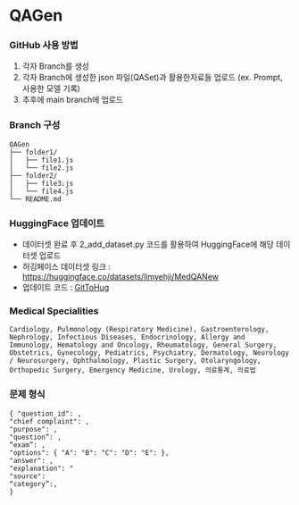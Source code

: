 # QAGen

### GitHub 사용 방법
1. 각자 Branch를 생성
2. 각자 Branch에 생성한 json 파일(QASet)과 활용한자료들 업로드 (ex. Prompt, 사용한 모델 기록)
3. 추후에 main branch에 업로드

### Branch 구성
```
QAGen
├── folder1/
│   ├── file1.js
│   └── file2.js
├── folder2/
│   ├── file3.js
│   └── file4.js
└── README.md
```

### HuggingFace 업데이트 
- 데이터셋 완료 후 2_add_dataset.py 코드를 활용하여 HuggingFace에 해당 데이터셋 업로드
- 허깅페이스 데이터셋 링크 : https://huggingface.co/datasets/limyehji/MedQANew 
- 업데이트 코드 : [GitToHug](/src)

### Medical Specialities
```
Cardiology, Pulmonology (Respiratory Medicine), Gastroenterology, Nephrology, Infectious Diseases, Endocrinology, Allergy and Immunology, Hematology and Oncology, Rheumatology, General Surgery, Obstetrics, Gynecology, Pediatrics, Psychiatry, Dermatology, Neurology / Neurosurgery, Ophthalmology, Plastic Surgery, Otolaryngology, Orthopedic Surgery, Emergency Medicine, Urology, 의료통계, 의료법
```

### 문제 형식
```
{ "question_id": ,
"chief complaint": ,
"purpose": ,
"question”: ,
“exam”: ,
"options": { "A": "B": "C": "D": "E": },
"answer": ,
"explanation": "
"source": 
“category”:,
}
```
